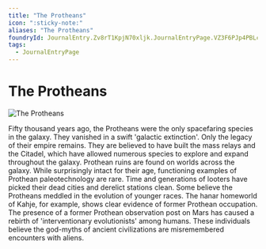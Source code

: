 ```yaml
---
title: "The Protheans"
icon: ":sticky-note:"
aliases: "The Protheans"
foundryId: JournalEntry.Zv8rT1KpjN70xljk.JournalEntryPage.VZ3F6PJp4PBLc2YZ
tags:
  - JournalEntryPage
---
```


# The Protheans
![The Protheans](/media/protheans.png)

Fifty thousand years ago, the Protheans were the only spacefaring species in the galaxy. They vanished in a swift 'galactic extinction'. Only the legacy of their empire remains. They are believed to have built the mass relays and the Citadel, which have allowed numerous species to explore and expand throughout the galaxy.  Prothean ruins are found on worlds across the galaxy. While surprisingly intact for their age, functioning examples of Prothean paleotechnology are rare. Time and generations of looters have picked their dead cities and derelict stations clean.  Some believe the Protheans meddled in the evolution of younger races. The hanar homeworld of Kahje, for example, shows clear evidence of former Prothean occupation. The presence of a former Prothean observation post on Mars has caused a rebirth of 'interventionary evolutionists' among humans. These individuals believe the god-myths of ancient civilizations are misremembered encounters with aliens.
